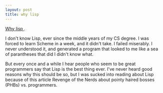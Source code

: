 ```yaml
---
layout: post
title: why lisp 
---
```

<p><a href="http://www.paulgraham.com/icad.html">Why lisp </a>. </p><p>I don't know Lisp, ever since the middle years of my CS degree. I was forced to learn Scheme in a week, and it didn't take. I failed miserably. I never understood it, and generated a program that looked to me like a sea of parantheses that did I didn't know what. </p><p>But every once and a while I hear people who seem to be great programmers say that Lisp is the best thing ever. I've never heard good reasons why this should be so, but I was sucked into reading about Lisp because of this article Revenge of the Nerds about pointy haired bosses (PHBs) vs. programmers. </p>
